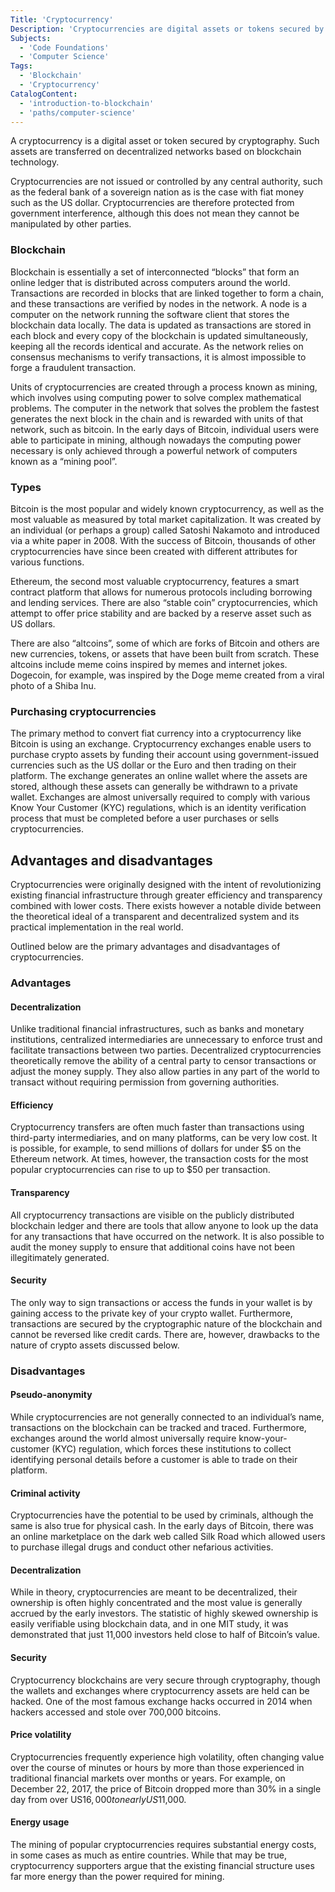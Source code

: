 ```yaml
---
Title: 'Cryptocurrency'
Description: 'Cryptocurrencies are digital assets or tokens secured by cryptography and transferred on decentralized networks based on blockchain technology.'
Subjects:
  - 'Code Foundations'
  - 'Computer Science'
Tags:
  - 'Blockchain'
  - 'Cryptocurrency'
CatalogContent:
  - 'introduction-to-blockchain'
  - 'paths/computer-science'
---
```


A cryptocurrency is a digital asset or token secured by cryptography. Such assets are transferred on decentralized networks based on blockchain technology.

Cryptocurrencies are not issued or controlled by any central authority, such as the federal bank of a sovereign nation as is the case with fiat money such as the US dollar. Cryptocurrencies are therefore protected from government interference, although this does not mean they cannot be manipulated by other parties.

### Blockchain

Blockchain is essentially a set of interconnected “blocks” that form an online ledger that is distributed across computers around the world. Transactions are recorded in blocks that are linked together to form a chain, and these transactions are verified by nodes in the network. A node is a computer on the network running the software client that stores the blockchain data locally. The data is updated as transactions are stored in each block and every copy of the blockchain is updated simultaneously, keeping all the records identical and accurate. As the network relies on consensus mechanisms to verify transactions, it is almost impossible to forge a fraudulent transaction.

Units of cryptocurrencies are created through a process known as mining, which involves using computing power to solve complex mathematical problems. The computer in the network that solves the problem the fastest generates the next block in the chain and is rewarded with units of that network, such as bitcoin. In the early days of Bitcoin, individual users were able to participate in mining, although nowadays the computing power necessary is only achieved through a powerful network of computers known as a “mining pool”.

### Types

Bitcoin is the most popular and widely known cryptocurrency, as well as the most valuable as measured by total market capitalization. It was created by an individual (or perhaps a group) called Satoshi Nakamoto and introduced via a white paper in 2008. With the success of Bitcoin, thousands of other cryptocurrencies have since been created with different attributes for various functions.

Ethereum, the second most valuable cryptocurrency, features a smart contract platform that allows for numerous protocols including borrowing and lending services. There are also “stable coin” cryptocurrencies, which attempt to offer price stability and are backed by a reserve asset such as US dollars.

There are also “altcoins”, some of which are forks of Bitcoin and others are new currencies, tokens, or assets that have been built from scratch. These altcoins include meme coins inspired by memes and internet jokes. Dogecoin, for example, was inspired by the Doge meme created from a viral photo of a Shiba Inu.

### Purchasing cryptocurrencies

The primary method to convert fiat currency into a cryptocurrency like Bitcoin is using an exchange. Cryptocurrency exchanges enable users to purchase crypto assets by funding their account using government-issued currencies such as the US dollar or the Euro and then trading on their platform. The exchange generates an online wallet where the assets are stored, although these assets can generally be withdrawn to a private wallet. Exchanges are almost universally required to comply with various Know Your Customer (KYC) regulations, which is an identity verification process that must be completed before a user purchases or sells cryptocurrencies.

## Advantages and disadvantages

Cryptocurrencies were originally designed with the intent of revolutionizing existing financial infrastructure through greater efficiency and transparency combined with lower costs. There exists however a notable divide between the theoretical ideal of a transparent and decentralized system and its practical implementation in the real world.

Outlined below are the primary advantages and disadvantages of cryptocurrencies.

### Advantages

#### Decentralization

Unlike traditional financial infrastructures, such as banks and monetary institutions, centralized intermediaries are unnecessary to enforce trust and facilitate transactions between two parties. Decentralized cryptocurrencies theoretically remove the ability of a central party to censor transactions or adjust the money supply. They also allow parties in any part of the world to transact without requiring permission from governing authorities.

#### Efficiency

Cryptocurrency transfers are often much faster than transactions using third-party intermediaries, and on many platforms, can be very low cost. It is possible, for example, to send millions of dollars for under $5 on the Ethereum network. At times, however, the transaction costs for the most popular cryptocurrencies can rise to up to $50 per transaction.

#### Transparency

All cryptocurrency transactions are visible on the publicly distributed blockchain ledger and there are tools that allow anyone to look up the data for any transactions that have occurred on the network. It is also possible to audit the money supply to ensure that additional coins have not been illegitimately generated.

#### Security

The only way to sign transactions or access the funds in your wallet is by gaining access to the private key of your crypto wallet. Furthermore, transactions are secured by the cryptographic nature of the blockchain and cannot be reversed like credit cards. There are, however, drawbacks to the nature of crypto assets discussed below.

### Disadvantages

#### Pseudo-anonymity

While cryptocurrencies are not generally connected to an individual’s name, transactions on the blockchain can be tracked and traced. Furthermore, exchanges around the world almost universally require know-your-customer (KYC) regulation, which forces these institutions to collect identifying personal details before a customer is able to trade on their platform.

#### Criminal activity

Cryptocurrencies have the potential to be used by criminals, although the same is also true for physical cash. In the early days of Bitcoin, there was an online marketplace on the dark web called Silk Road which allowed users to purchase illegal drugs and conduct other nefarious activities.

#### Decentralization

While in theory, cryptocurrencies are meant to be decentralized, their ownership is often highly concentrated and the most value is generally accrued by the early investors. The statistic of highly skewed ownership is easily verifiable using blockchain data, and in one MIT study, it was demonstrated that just 11,000 investors held close to half of Bitcoin’s value.

#### Security

Cryptocurrency blockchains are very secure through cryptography, though the wallets and exchanges where cryptocurrency assets are held can be hacked. One of the most famous exchange hacks occurred in 2014 when hackers accessed and stole over 700,000 bitcoins.

#### Price volatility

Cryptocurrencies frequently experience high volatility, often changing value over the course of minutes or hours by more than those experienced in traditional financial markets over months or years. For example, on December 22, 2017, the price of Bitcoin dropped more than 30% in a single day from over US$16,000 to nearly US$11,000.

#### Energy usage

The mining of popular cryptocurrencies requires substantial energy costs, in some cases as much as entire countries. While that may be true, cryptocurrency supporters argue that the existing financial structure uses far more energy than the power required for mining.
